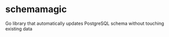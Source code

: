 # schemamagic
Go library that automatically updates PostgreSQL schema without touching existing data

